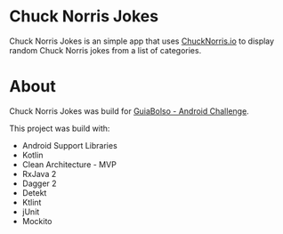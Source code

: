 # Chuck Norris Jokes
Chuck Norris Jokes is an simple app that uses [ChuckNorris.io](https://api.chucknorris.io/) to display random Chuck Norris jokes from a list of categories.

# About
Chuck Norris Jokes was build for [GuiaBolso - Android Challenge](https://github.com/GuiaBolso/seja-um-guia-mobile/blob/master/Android/ANDROID-README.md).

This project was build with:
- Android Support Libraries
- Kotlin
- Clean Architecture - MVP
- RxJava 2
- Dagger 2
- Detekt
- Ktlint
- jUnit
- Mockito

